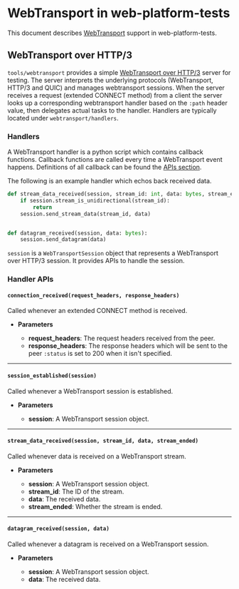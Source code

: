 # WebTransport in web-platform-tests

This document describes [WebTransport](https://datatracker.ietf.org/wg/webtrans/documents/) support in web-platform-tests.

## WebTransport over HTTP/3
`tools/webtransport` provides a simple
[WebTransport over HTTP/3](https://datatracker.ietf.org/doc/draft-ietf-webtrans-http3/) server for testing. The server interprets the underlying protocols (WebTransport, HTTP/3 and QUIC) and manages webtransport sessions. When the server receives a request (extended CONNECT method) from a client the server looks up a corresponding webtransport handler based on the `:path` header value, then delegates actual tasks to the handler. Handlers are typically located under `webtransport/handlers`.

### Handlers

A WebTransport handler is a python script which contains callback functions. Callback functions are called every time a WebTransport event happens. Definitions of all callback can be found the [APIs section](#APIs).

The following is an example handler which echos back received data.

```python
def stream_data_received(session, stream_id: int, data: bytes, stream_ended: bool):
    if session.stream_is_unidirectional(stream_id):
        return
    session.send_stream_data(stream_id, data)


def datagram_received(session, data: bytes):
    session.send_datagram(data)
```

`session` is a `WebTransportSession` object that represents a WebTransport over HTTP/3 session. It provides APIs to handle the session.

### Handler APIs

#### `connection_received(request_headers, response_headers)`
Called whenever an extended CONNECT method is received.

- <b>Parameters</b>

  - <b>request_headers</b>: The request headers received from the peer.
  - <b>response_headers</b>: The response headers which will be sent to the peer `:status` is set to 200 when it isn't specified.

---

#### `session_established(session)`
Called whenever a WebTransport session is established.

- <b>Parameters</b>

  - <b>session</b>: A WebTransport session object.

---

#### `stream_data_received(session, stream_id, data, stream_ended)`
Called whenever data is received on a WebTransport stream.

- <b>Parameters</b>

  - <b>session</b>: A WebTransport session object.
  - <b>stream_id</b>: The ID of the stream.
  - <b>data</b>: The received data.
  - <b>stream_ended</b>: Whether the stream is ended.

---

#### `datagram_received(session, data)`
Called whenever a datagram is received on a WebTransport session.

- <b>Parameters</b>

  - <b>session</b>: A WebTransport session object.
  - <b>data</b>: The received data.
